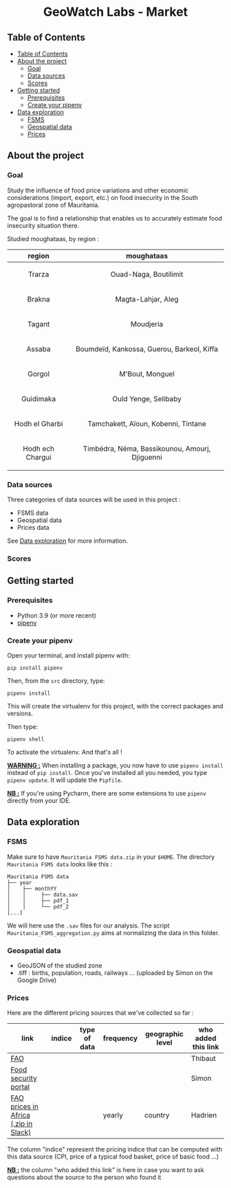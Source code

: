 <h1 align="center">GeoWatch Labs - Market</h1>
<p align="center">

## Table of Contents

- [Table of Contents](#table-of-contents)
- [About the project](#about-the-project)
  - [Goal](#goal)
  - [Data sources](#data-sources)
  - [Scores](#scores)
- [Getting started](#getting-started)
  - [Prerequisites](#prerequisites)
  - [Create your pipenv](#create-your-pipenv)
- [Data exploration](#data-exploration)
  - [FSMS](#fsms)
  - [Geospatial data](#geospatial-data)
  - [Prices](#prices)

## About the project

### Goal

Study the influence of food price variations and other economic considerations (import, export, etc.) on food insecurity 
in the South agropastoral zone of Mauritania. 

The goal is to find a relationship that enables us to accurately estimate food insecurity situation there.

Studied moughataas, by region :

| region  | moughataas |
|---------|------------|
|<p align="center"> Trarza | <p align="center">  Ouad-Naga, Boutilimit |
|<p align="center"> Brakna | <p align="center">  Magta-Lahjar, Aleg |
|<p align="center"> Tagant | <p align="center">  Moudjeria |
|<p align="center"> Assaba | <p align="center">  Boumdeïd, Kankossa, Guerou, Barkeol, Kiffa |
|<p align="center"> Gorgol | <p align="center">  M'Bout, Monguel |
|<p align="center"> Guidimaka | <p align="center">  Ould Yenge, Selibaby |
|<p align="center"> Hodh el Gharbi | <p align="center">  Tamchakett, Aïoun, Kobenni, Tintane |
|<p align="center"> Hodh ech Chargui | <p align="center">  Timbédra, Néma, Bassikounou, Amourj, Djiguenni |

### Data sources

Three categories of data sources will be used in this project :
 - FSMS data 
 - Geospatial data 
 - Prices data 

See [Data exploration](#data-exploration) for more information.

### Scores

## Getting started


### Prerequisites

-   Python 3.9 (or more recent)
-   [pipenv](https://pypi.org/project/pipenv/)

### Create your pipenv

Open your terminal, and install pipenv with:
```shell
pip install pipenv
```

Then, from the `src` directory, type:
```shell
pipenv install
```

This will create the virtualenv for this project, with the correct packages and versions.

Then type:
```shell
pipenv shell
```

To activate the virtualenv. And that's all !

**<u>WARNING :</u>**
When installing a package, you now have to use `pipenv install` instead of `pip install`. 
Once you've installed all you needed, you type `pipenv update`. It will update the `Pipfile`.

**<u>NB :</u>**
If you're using Pycharm, there are some extensions to use `pipenv` directly from your IDE.




## Data exploration

### FSMS

Make sure to have `Mauritania FSMS data.zip` in your `$HOME`. The directory `Mauritania FSMS data` looks like this : 

```
Mauritania FSMS data
├── year
│    ├── monthYY
│    │     ├── data.sav
│    │     ├── pdf_1
│    │     └── pdf_2
[...]
```

We will here use the `.sav` files for our analysis. The script `Mauritania_FSMS_aggregation.py` aims at normalizing 
the data in this folder.

### Geospatial data

- GeoJSON of the studied zone
- .tiff : births, population, roads, railways ... (uploaded by Simon on the Google Drive)

### Prices

Here are the different pricing sources that we've collected so far :
     

| link  | indice | type of data  | frequency  | geographic level  | who added this link |
|-------|--------|---------------|------------|-------------------|---------------------|
| [FAO](https://fpma.apps.fao.org/giews/food-prices/tool/public/#/dataset/domestic) |    |    |   |   | Thibaut  |
| [Food security portal](https://api.foodsecurityportal.org/organization/food-security-portal) |    |  |   |   | Simon  |
| [FAO prices in Africa (.zip in Slack)](https://data-for-good.slack.com/archives/C01UPA0HKCY/p1618946330008000) |  |   | yearly  | country  | Hadrien  |
                     

The column "indice" represent the pricing indice that can be computed with this data source (CPI, price of a typical food basket, price of basic food ...)

<u><b>NB :</b></u> the column "who added this link" is here in case you want to ask questions about the source to the person who found it
